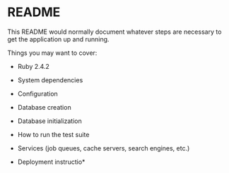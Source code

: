# README


This README would normally document whatever steps are necessary to get the
application up and running.

Things you may want to cover:

* Ruby 2.4.2

* System dependencies

* Configuration

* Database creation

* Database initialization

* How to run the test suite

* Services (job queues, cache servers, search engines, etc.)

* Deployment instructio* 

